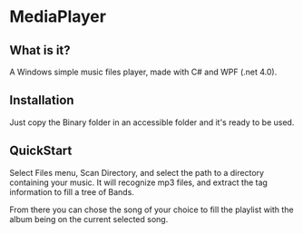 MediaPlayer
=====

## What is it?

A Windows simple music files player, made with C# and WPF (.net 4.0).

## Installation
Just copy the Binary folder in an accessible folder and it's ready to be used.

## QuickStart
Select Files menu, Scan Directory, and select the path to a directory containing
your music. It will recognize mp3 files, and extract the tag information to fill a tree of Bands.

From there you can chose the song of your choice to fill the playlist with the album being on the current
selected song.